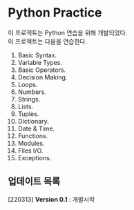 # Python Practice

이 프로젝트는 Python 연습을 위해 개발되었다.  
이 프로젝트는 다음을 연습한다.  

1. Basic Syntax.   
2. Variable Types.   
3. Basic Operators.   
4. Decision Making.  
5. Loops.   
6. Numbers.   
7. Strings.   
8. Lists.   
9. Tuples.   
10. Dictionary.   
11. Date & Time.   
12. Functions.   
13. Modules.   
14. Files I/O.   
15. Exceptions.    

## 업데이트 목록   
[220313] **Version 0.1** : 개발시작   
